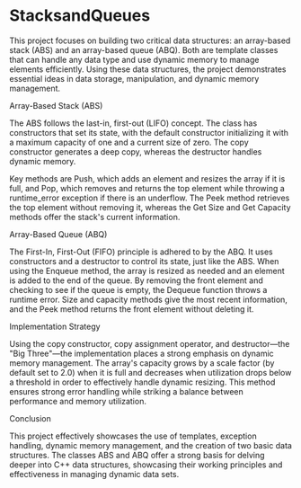 # StacksandQueues

This project focuses on building two critical data structures: an array-based stack (ABS) and an array-based queue (ABQ). Both are template classes that can handle any data type and use dynamic memory to manage elements efficiently. Using these data structures, the project demonstrates essential ideas in data storage, manipulation, and dynamic memory management.

Array-Based Stack (ABS)

The ABS follows the last-in, first-out (LIFO) concept. The class has constructors that set its state, with the default constructor initializing it with a maximum capacity of one and a current size of zero. The copy constructor generates a deep copy, whereas the destructor handles dynamic memory.

Key methods are Push, which adds an element and resizes the array if it is full, and Pop, which removes and returns the top element while throwing a runtime_error exception if there is an underflow. The Peek method retrieves the top element without removing it, whereas the Get Size and Get Capacity methods offer the stack's current information.

Array-Based Queue (ABQ)

The First-In, First-Out (FIFO) principle is adhered to by the ABQ. It uses constructors and a destructor to control its state, just like the ABS. When using the Enqueue method, the array is resized as needed and an element is added to the end of the queue. By removing the front element and checking to see if the queue is empty, the Dequeue function throws a runtime error. Size and capacity methods give the most recent information, and the Peek method returns the front element without deleting it.

Implementation Strategy

Using the copy constructor, copy assignment operator, and destructor—the "Big Three"—the implementation places a strong emphasis on dynamic memory management. The array's capacity grows by a scale factor (by default set to 2.0) when it is full and decreases when utilization drops below a threshold in order to effectively handle dynamic resizing. This method ensures strong error handling while striking a balance between performance and memory utilization.

Conclusion

This project effectively showcases the use of templates, exception handling, dynamic memory management, and the creation of two basic data structures. The classes ABS and ABQ offer a strong basis for delving deeper into C++ data structures, showcasing their working principles and effectiveness in managing dynamic data sets.
